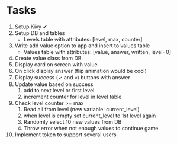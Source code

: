 # Tasks

1) Setup Kivy ✔
2) Setup DB and tables
   - Levels table with attributes: [level, max, counter]
3) Write add value option to app and insert to values table
   - Values table with attributes: [value, answer, written, level=0]
4) Create value class from DB
5) Display card on screen with value
6) On click display answer (flip animation would be cool)
7) Display success (✓ and 𐄂) buttons with answer
8) Update value based on success
   1) add to next level or first level
   2) increment counter for level in level table
9) Check level counter >= max 
   1) Read all from level (new variable: current_level)
   2) when level is empty set current_level to 1st level again
   3) Randomly select 10 new values from DB
   4) Throw error when not enough values to continue game
10) Implement token to support several users
